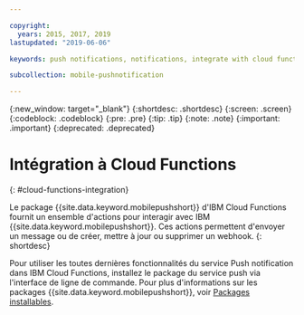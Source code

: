```yaml
---

copyright:
  years: 2015, 2017, 2019
lastupdated: "2019-06-06"

keywords: push notifications, notifications, integrate with cloud functions

subcollection: mobile-pushnotification

---
```


{:new_window: target="_blank"}
{:shortdesc: .shortdesc}
{:screen: .screen}
{:codeblock: .codeblock}
{:pre: .pre}
{:tip: .tip}
{:note: .note}
{:important: .important}
{:deprecated: .deprecated}

# Intégration à Cloud Functions
{: #cloud-functions-integration}

Le package {{site.data.keyword.mobilepushshort}} d'IBM Cloud Functions fournit un ensemble d'actions pour interagir avec IBM {{site.data.keyword.mobilepushshort}}. Ces actions permettent d'envoyer un message ou de créer, mettre à jour ou supprimer un webhook.
{: shortdesc}

Pour utiliser les toutes dernières fonctionnalités du service Push notification dans IBM Cloud Functions, installez le package du service push via l'interface de ligne de commande. Pour plus d'informations sur les packages {{site.data.keyword.mobilepushshort}}, voir [Packages installables](https://cloud.ibm.com/docs/openwhisk?topic=cloud-functions-push-notifications-package#push-notifications-package).
